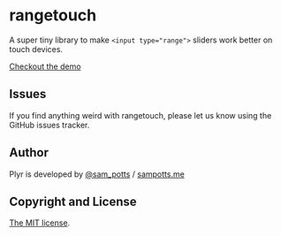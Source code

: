 # rangetouch
A super tiny library to make `<input type="range">` sliders work better on touch devices.

[Checkout the demo](https://rangetouch.com)

## Issues
If you find anything weird with rangetouch, please let us know using the GitHub issues tracker.

## Author
Plyr is developed by [@sam_potts](https://twitter.com/sam_potts) / [sampotts.me](http://sampotts.me)

## Copyright and License
[The MIT license](license.md).

